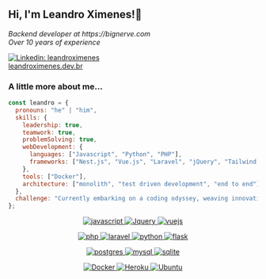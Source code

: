 <h2> Hi, I'm Leandro Ximenes!👋</h2>
<p>
 <em>
  Backend developer at https://bignerve.com</br>
  Over 10 years of experience
  </em>
</p>

[![Linkedin: leandroximenes](https://img.shields.io/badge/-leandroximenes-blue?style=flat-square&logo=Linkedin&logoColor=white&link=https://www.linkedin.com/in/leandroximenes/)](https://www.linkedin.com/in/leandroximenes/)
<br/>
[leandroximenes.dev.br](https://leandroximenes.dev.br)


### A little more about me...  

```javascript
const leandro = {
  pronouns: "he" | "him",
  skills: {
    leadership: true,
    teamwork: true,
    problemSolving: true,
    webDevelopment: {
      languages: ["Javascript", "Python", "PHP"],
      frameworks: ["Nest.js", "Vue.js", "Laravel", "jQuery", "Tailwind CSS"],
    },
    tools: ["Docker"],
    architecture: ["monolith", "test driven development", "end to end"],
  },
  challenge: "Currently embarking on a coding odyssey, weaving innovation and precision into every line of code. 🚀",
};
```

 <p align="center">
  <a href="https://www.javascript.com/" target="_blank">
    <img src="https://img.shields.io/badge/JavaScript-323330?style=for-the-badge&logo=javascript&logoColor=F7DF1E" alt="javascript">
  </a>
  <a href="https://jquery.com/" target="_blank">
    <img src="https://img.shields.io/badge/jQuery-0769AD?style=for-the-badge&logo=jquery&logoColor=white" alt="Jquery">
  </a>
  <a href="https://vuejs.org/" target="_blank">
    <img src="https://img.shields.io/badge/Vue%20js-35495E?style=for-the-badge&logo=vuedotjs&logoColor=4FC08D" alt="vuejs">
  </a>
 </p>
 <p align="center">
  <a href="https://www.php.net/" target="_blank">
    <img src="https://img.shields.io/badge/PHP-777BB4?style=for-the-badge&logo=php&logoColor=white" alt="php">
  </a>
  <a href="https://laravel.com/" target="_blank">
    <img src="https://img.shields.io/badge/Laravel-FF2D20?style=for-the-badge&logo=laravel&logoColor=white" alt="laravel">
  </a>
   <a href="https://www.python.org/" target="_blank">
    <img src="https://img.shields.io/badge/Python-FFD43B?style=for-the-badge&logo=python&logoColor=blue" alt="python">
  </a>
   <a href="https://flask.palletsprojects.com/en/3.0.x/" target="_blank">
    <img src="https://img.shields.io/badge/Flask-000000?style=for-the-badge&logo=flask&logoColor=white" alt="flask">
  </a>
</p>
<p align="center">
   <a href="https://www.postgresql.org/" target="_blank">
    <img src="https://img.shields.io/badge/PostgreSQL-316192?style=for-the-badge&logo=postgresql&logoColor=white" alt="postgres">
  </a>
  <a href="https://www.mysql.com/" target="_blank">
    <img src="https://img.shields.io/badge/MySQL-005C84?style=for-the-badge&logo=mysql&logoColor=white" alt="mysql">
  </a>
  <a href="https://www.sqlite.org/index.html" target="_blank">
    <img src="https://img.shields.io/badge/Sqlite-003B57?style=for-the-badge&logo=sqlite&logoColor=white" alt="sqlite">
  </a>
  </p>
 <p align="center">
  <a href="https://www.docker.com" target="_blank">
    <img src="https://img.shields.io/badge/Docker-2CA5E0?style=for-the-badge&logo=docker&logoColor=white" alt="Docker">
  </a>
  <a href="https://www.heroku.com/" target="_blank">
    <img src="https://img.shields.io/badge/Heroku-430098?style=for-the-badge&logo=heroku&logoColor=white" alt="Heroku">
  </a>
  <a href="https://ubuntu.com/" target="_blank">
    <img src="https://img.shields.io/badge/Ubuntu-E95420?style=for-the-badge&logo=ubuntu&logoColor=white" alt="Ubuntu">
  </a>
</p>
